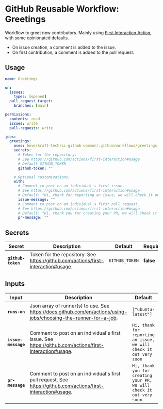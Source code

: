 <!-- start branding -->
<!-- end branding -->
<!-- start title -->

# GitHub Reusable Workflow: Greetings

<!-- end title -->
<!-- start badges -->
<!-- end badges -->
<!-- start description -->

Workflow to greet new contributors.
Mainly using [First Interaction Action](https://github.com/actions/first-interaction), with some opinionated defaults.

- On issue creation, a comment is added to the issue.
- On first contribution, a comment is added to the pull request.

<!-- end description -->
<!-- start contents -->
<!-- end contents -->

## Usage

<!-- start usage -->

```yaml
name: Greetings

on:
  issues:
    types: [opened]
  pull_request_target:
    branches: [main]

permissions:
  contents: read
  issues: write
  pull-requests: write

jobs:
  greetings:
    uses: hoverkraft-tech/ci-github-common/.github/workflows/greetings.yml@0.22.3
    secrets:
      # Token for the repository.
      # See https://github.com/actions/first-interaction#usage
      # Default GITHUB_TOKEN
      github-token: ""

    # Optional customizations.
    with:
      # Comment to post on an individual's first issue.
      # See https://github.com/actions/first-interaction#usage
      # Default: "Hi, thank for reporting an issue, we will check it out very soon"
      issue-message: ""
      # Comment to post on an individual's first pull request.
      # See https://github.com/actions/first-interaction#usage
      # Default: "Hi, thank you for creating your PR, we will check it out very soon"
      pr-message: ""
```

<!-- end usage -->

## Secrets

<!-- start secrets -->

| **Secret**                    | **Description**                                                                     | **Default**               | **Required** |
| ----------------------------- | ----------------------------------------------------------------------------------- | ------------------------- | ------------ |
| **<code>github-token</code>** | Token for the repository. See <https://github.com/actions/first-interaction#usage>. | <code>GITHUB_TOKEN</code> | **false**    |

<!-- end secrets -->

## Inputs

<!-- start inputs -->

| **Input**                      | **Description**                                                                                                    | **Default**                                                                     | **Type** | **Required** |
| ------------------------------ | ------------------------------------------------------------------------------------------------------------------ | ------------------------------------------------------------------------------- | -------- | ------------ |
| **<code>runs-on</code>**       | Json array of runner(s) to use. See <https://docs.github.com/en/actions/using-jobs/choosing-the-runner-for-a-job>. | <code>["ubuntu-latest"]</code>                                                  | `string` | **false**    |
| **<code>issue-message</code>** | Comment to post on an individual's first issue. See <https://github.com/actions/first-interaction#usage>.          | <code>Hi, thank for reporting an issue, we will check it out very soon</code>   | `string` | **false**    |
| **<code>pr-message</code>**    | Comment to post on an individual's first pull request. See <https://github.com/actions/first-interaction#usage>.   | <code>Hi, thank you for creating your PR, we will check it out very soon</code> | `string` | **false**    |

<!-- end inputs -->

<!-- start outputs -->
<!-- end outputs -->
<!-- start [.github/ghadocs/examples/] -->
<!-- end [.github/ghadocs/examples/] -->
